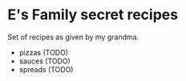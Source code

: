 # E's  Family secret recipes

Set of recipes as given by my grandma.

* pizzas (TODO)
* sauces (TODO)
* spreads (TODO)
